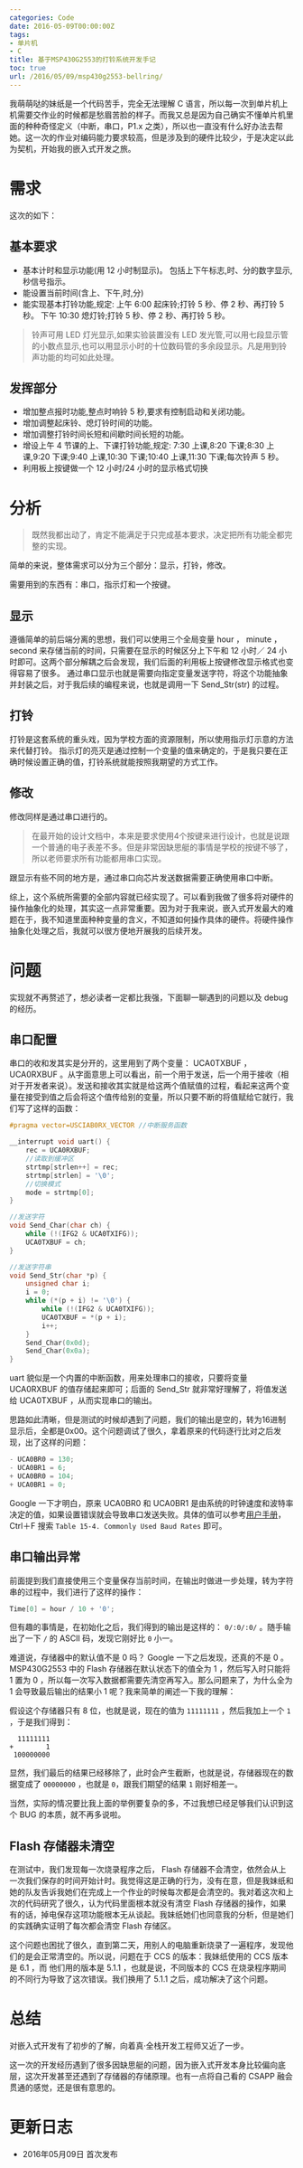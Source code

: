 ```yaml
---
categories: Code
date: 2016-05-09T00:00:00Z
tags:
- 单片机
- C
title: 基于MSP430G2553的打铃系统开发手记
toc: true
url: /2016/05/09/msp430g2553-bellring/
---
```


我萌萌哒的妹纸是一个代码苦手，完全无法理解 C 语言，所以每一次到单片机上机需要交作业的时候都是愁眉苦脸的样子。而我又总是因为自己确实不懂单片机里面的种种奇怪定义（中断，串口，P1.x 之类），所以也一直没有什么好办法去帮她。这一次的作业对编码能力要求较高，但是涉及到的硬件比较少，于是决定以此为契机，开始我的嵌入式开发之旅。

<!--more-->

# 需求

这次的如下：

## 基本要求

- 基本计时和显示功能(用 12 小时制显示)。
  包括上下午标志,时、分的数字显示,秒信号指示。
- 能设置当前时间(含上、下午,时,分)
- 能实现基本打铃功能,规定:
  上午 6:00 起床铃;打铃 5 秒、停 2 秒、再打铃 5 秒。
  下午 10:30 熄灯铃;打铃 5 秒、停 2 秒、再打铃 5 秒。

> 铃声可用 LED 灯光显示,如果实验装置没有 LED 发光管,可以用七段显示管的小数点显示,也可以用显示小时的十位数码管的多余段显示。凡是用到铃声功能的均可如此处理。

## 发挥部分

- 增加整点报时功能,整点时响铃 5 秒,要求有控制启动和关闭功能。
- 增加调整起床铃、熄灯铃时间的功能。
- 增加调整打铃时间长短和间歇时间长短的功能。
- 增设上午 4 节课的上、下课打铃功能,规定:
  7:30 上课,8:20 下课;8:30 上课,9:20 下课;9:40 上课,10:30 下课;10:40 上课,11:30 下课;每次铃声 5 秒。
- 利用板上按键做一个 12 小时/24 小时的显示格式切换

# 分析

> 既然我都出动了，肯定不能满足于只完成基本要求，决定把所有功能全都完整的实现。

简单的来说，整体需求可以分为三个部分：显示，打铃，修改。

需要用到的东西有：串口，指示灯和一个按键。

## 显示

遵循简单的前后端分离的思想，我们可以使用三个全局变量 hour ， minute ， second 来存储当前的时间，只需要在显示的时候区分上下午和 12 小时／ 24 小时即可。这两个部分解耦之后会发现，我们后面的利用板上按键修改显示格式也变得容易了很多。
通过串口显示也就是需要向指定变量发送字符，将这个功能抽象并封装之后，对于我后续的编程来说，也就是调用一下 Send_Str(str) 的过程。

## 打铃

打铃是这套系统的重头戏，因为学校方面的资源限制，所以使用指示灯示意的方法来代替打铃。
指示灯的亮灭是通过控制一个变量的值来确定的，于是我只要在正确时候设置正确的值，打铃系统就能按照我期望的方式工作。

## 修改

修改同样是通过串口进行的。

> 在最开始的设计文档中，本来是要求使用4个按键来进行设计，也就是说跟一个普通的电子表差不多。但是非常因缺思艇的事情是学校的按键不够了，所以老师要求所有功能都用串口实现。

跟显示有些不同的地方是，通过串口向芯片发送数据需要正确使用串口中断。

综上，这个系统所需要的全部内容就已经实现了。可以看到我做了很多将对硬件的操作抽象化的处理，其实这一点非常重要。因为对于我来说，嵌入式开发最大的难题在于，我不知道里面种种变量的含义，不知道如何操作具体的硬件。将硬件操作抽象化处理之后，我就可以很方便地开展我的后续开发。

# 问题

实现就不再赘述了，想必读者一定都比我强，下面聊一聊遇到的问题以及 debug 的经历。

## 串口配置

串口的收和发其实是分开的，这里用到了两个变量： UCA0TXBUF ， UCA0RXBUF 。从字面意思上可以看出，前一个用于发送，后一个用于接收（相对于开发者来说）。发送和接收其实就是给这两个值赋值的过程，看起来这两个变量在接受到值之后会将这个值传给别的变量，所以只要不断的将值赋给它就行，我们写了这样的函数：

```c
#pragma vector=USCIAB0RX_VECTOR //中断服务函数

__interrupt void uart() {
    rec = UCA0RXBUF;
    //读取到缓冲区
    strtmp[strlen++] = rec;
    strtmp[strlen] = '\0';
    //切换模式
    mode = strtmp[0];
}

//发送字符
void Send_Char(char ch) {
    while (!(IFG2 & UCA0TXIFG));
    UCA0TXBUF = ch;
}

//发送字符串
void Send_Str(char *p) {
    unsigned char i;
    i = 0;
    while (*(p + i) != '\0') {
        while (!(IFG2 & UCA0TXIFG));
        UCA0TXBUF = *(p + i);
        i++;
    }
    Send_Char(0x0d);
    Send_Char(0x0a);
}
```

uart 貌似是一个内置的中断函数，用来处理串口的接收，只要将变量 UCA0RXBUF 的值存储起来即可；后面的 Send_Str 就非常好理解了，将值发送给 UCA0TXBUF ，从而实现串口的输出。

思路如此清晰，但是测试的时候却遇到了问题，我们的输出是空的，转为16进制显示后，全都是0x00。这个问题调试了很久，拿着原来的代码逐行比对之后发现，出了这样的问题：

```c
- UCA0BR0 = 130;
- UCA0BR1 = 6;
+ UCA0BR0 = 104;
+ UCA0BR1 = 0;
```

Google 一下才明白，原来 UCA0BR0 和 UCA0BR1 是由系统的时钟速度和波特率决定的值，如果设置错误就会导致串口发送失败。具体的值可以参考[用户手册](http://www.ti.com/lit/ug/slau144j/slau144j.pdf)， Ctrl＋F 搜索 `Table 15-4. Commonly Used Baud Rates` 即可。

## 串口输出异常

前面提到我们直接使用三个变量保存当前时间，在输出时做进一步处理，转为字符串的过程中，我们进行了这样的操作：

```c
Time[0] = hour / 10 + '0';
```

但有趣的事情是，在初始化之后，我们得到的输出是这样的： `0/:0/:0/` 。随手输出了一下 `/` 的 ASCII 码，发现它刚好比 `0` 小一。

难道说，存储器中的默认值不是 0 吗？ Google 一下之后发现，还真的不是 0 。 MSP430G2553 中的 Flash 存储器在默认状态下的值全为 1 ，然后写入时只能将 1 置为 0 ，所以每一次写入数据都需要先清空再写入。那么问题来了，为什么全为 1 会导致最后输出的结果小 1 呢？我来简单的阐述一下我的理解：

假设这个存储器只有 8 位，也就是说，现在的值为 `11111111` ，然后我加上一个 `1` ，于是我们得到：

```
  11111111
+        1
 100000000
```

显然，我们最后的结果已经移除了，此时会产生截断，也就是说，存储器现在的数据变成了 `00000000` ，也就是 `0`，跟我们期望的结果 `1` 刚好相差一。

当然，实际的情况要比我上面的举例要复杂的多，不过我想已经足够我们认识到这个 BUG 的本质，就不再多说啦。

## Flash 存储器未清空

在测试中，我们发现每一次烧录程序之后， Flash 存储器不会清空，依然会从上一次我们保存的时间开始计时。我觉得这是正确的行为，没有在意，但是我妹纸和她的队友告诉我她们在完成上一个作业的时候每次都是会清空的。我对着这次和上次的代码研究了很久，认为代码里面根本就没有清空 Flash 存储器的操作，如果有的话，掉电保存这项功能根本无从谈起。我妹纸她们也同意我的分析，但是她们的实践确实证明了每次都会清空 Flash 存储区。

这个问题也困扰了很久，直到第二天，用别人的电脑重新烧录了一遍程序，发现他们的是会正常清空的。所以说，问题在于 CCS 的版本：我妹纸使用的 CCS 版本是 6.1 ，而
他们用的版本是 5.1.1 ，也就是说，不同版本的 CCS 在烧录程序期间的不同行为导致了这次错误。我们换用了 5.1.1 之后，成功解决了这个问题。

# 总结

对嵌入式开发有了初步的了解，向着真·全栈开发工程师又近了一步。

这一次的开发经历遇到了很多因缺思艇的问题，因为嵌入式开发本身比较偏向底层，这次开发甚至还遇到了存储器的存储原理。也有一点将自己看的 CSAPP 融会贯通的感觉，还是很有意思的。

# 更新日志

- 2016年05月09日  首次发布
